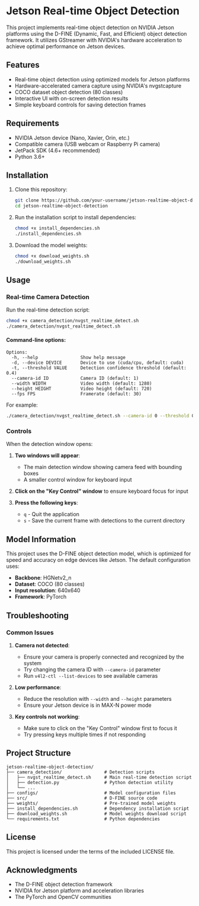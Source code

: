 # Jetson Real-time Object Detection

This project implements real-time object detection on NVIDIA Jetson platforms using the D-FINE (Dynamic, Fast, and Efficient) object detection framework. It utilizes GStreamer with NVIDIA's hardware acceleration to achieve optimal performance on Jetson devices.

## Features

- Real-time object detection using optimized models for Jetson platforms
- Hardware-accelerated camera capture using NVIDIA's nvgstcapture
- COCO dataset object detection (80 classes)
- Interactive UI with on-screen detection results
- Simple keyboard controls for saving detection frames

## Requirements

- NVIDIA Jetson device (Nano, Xavier, Orin, etc.)
- Compatible camera (USB webcam or Raspberry Pi camera)
- JetPack SDK (4.6+ recommended)
- Python 3.6+

## Installation

1. Clone this repository:
   ```bash
   git clone https://github.com/your-username/jetson-realtime-object-detection.git
   cd jetson-realtime-object-detection
   ```

2. Run the installation script to install dependencies:
   ```bash
   chmod +x install_dependencies.sh
   ./install_dependencies.sh
   ```

3. Download the model weights:
   ```bash
   chmod +x download_weights.sh
   ./download_weights.sh
   ```

## Usage

### Real-time Camera Detection

Run the real-time detection script:

```bash
chmod +x camera_detection/nvgst_realtime_detect.sh
./camera_detection/nvgst_realtime_detect.sh
```

#### Command-line options:

```
Options:
  -h, --help                Show help message
  -d, --device DEVICE       Device to use (cuda/cpu, default: cuda)
  -t, --threshold VALUE     Detection confidence threshold (default: 0.4)
  --camera-id ID            Camera ID (default: 1)
  --width WIDTH             Video width (default: 1280)
  --height HEIGHT           Video height (default: 720)
  --fps FPS                 Framerate (default: 30)
```

For example:
```bash
./camera_detection/nvgst_realtime_detect.sh --camera-id 0 --threshold 0.6
```

### Controls

When the detection window opens:

1. **Two windows will appear**:
   - The main detection window showing camera feed with bounding boxes
   - A smaller control window for keyboard input

2. **Click on the "Key Control" window** to ensure keyboard focus for input

3. **Press the following keys**:
   - `q` - Quit the application
   - `s` - Save the current frame with detections to the current directory

## Model Information

This project uses the D-FINE object detection model, which is optimized for speed and accuracy on edge devices like Jetson. The default configuration uses:

- **Backbone**: HGNetv2_n
- **Dataset**: COCO (80 classes)
- **Input resolution**: 640x640
- **Framework**: PyTorch

## Troubleshooting

### Common Issues

1. **Camera not detected**:
   - Ensure your camera is properly connected and recognized by the system
   - Try changing the camera ID with `--camera-id` parameter
   - Run `v4l2-ctl --list-devices` to see available cameras

2. **Low performance**:
   - Reduce the resolution with `--width` and `--height` parameters
   - Ensure your Jetson device is in MAX-N power mode

3. **Key controls not working**:
   - Make sure to click on the "Key Control" window first to focus it
   - Try pressing keys multiple times if not responding

## Project Structure

```
jetson-realtime-object-detection/
├── camera_detection/                # Detection scripts
│   ├── nvgst_realtime_detect.sh     # Main real-time detection script
│   ├── detection.py                 # Python detection utility
│   └── ...
├── configs/                         # Model configuration files
├── src/                             # D-FINE source code
├── weights/                         # Pre-trained model weights
├── install_dependencies.sh          # Dependency installation script
├── download_weights.sh              # Model weights download script
└── requirements.txt                 # Python dependencies
```

## License

This project is licensed under the terms of the included LICENSE file.

## Acknowledgments

- The D-FINE object detection framework
- NVIDIA for Jetson platform and acceleration libraries
- The PyTorch and OpenCV communities 